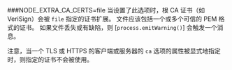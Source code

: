 ###NODE_EXTRA_CA_CERTS=file
当设置了此选项时，根 CA 证书（如 VeriSign）会被 `file` 指定的证书扩展。
文件应该包括一个或多个可信的 PEM 格式的证书。
如果文件丢失或有缺陷，则 [`process.emitWarning()`] 会触发一个消息。

注意，当一个 TLS 或 HTTPS 的客户端或服务器的 `ca` 选项的属性被显式地指定时，则指定的证书不会被使用。

